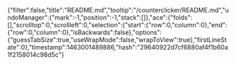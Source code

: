 {"filter":false,"title":"README.md","tooltip":"/counterclicker/README.md","undoManager":{"mark":-1,"position":-1,"stack":[]},"ace":{"folds":[],"scrolltop":0,"scrollleft":0,"selection":{"start":{"row":0,"column":0},"end":{"row":0,"column":0},"isBackwards":false},"options":{"guessTabSize":true,"useWrapMode":false,"wrapToView":true},"firstLineState":0},"timestamp":1463001489886,"hash":"29640922d7cf6880af4f1b60a1f2158014c98d5c"}